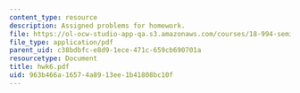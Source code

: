 ```yaml
---
content_type: resource
description: Assigned problems for homework.
file: https://ol-ocw-studio-app-qa.s3.amazonaws.com/courses/18-994-seminar-in-geometry-fall-2004/963b466a16574a8913ee1b41808bc10f_hwk6.pdf
file_type: application/pdf
parent_uid: c38bdbfc-e8d9-1ece-471c-659cb690701a
resourcetype: Document
title: hwk6.pdf
uid: 963b466a-1657-4a89-13ee-1b41808bc10f
---
```

